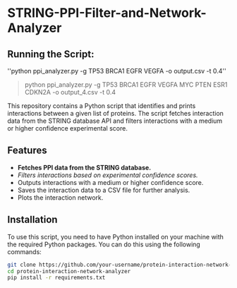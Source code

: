# STRING-PPI-Filter-and-Network-Analyzer


## Running the Script:

''python ppi_analyzer.py -g TP53 BRCA1 EGFR VEGFA -o output.csv -t 0.4''

> python ppi_analyzer.py -g TP53 BRCA1 EGFR VEGFA MYC PTEN ESR1 CDKN2A -o output_4.csv -t 0.4


This repository contains a Python script that identifies and prints interactions between a given list of proteins. The script fetches interaction data from the STRING database API and filters interactions with a medium or higher confidence experimental score.

## Features

- **Fetches PPI data from the STRING database.**
- *Filters interactions based on experimental confidence scores.*
- Outputs interactions with a medium or higher confidence score.
- Saves the interaction data to a CSV file for further analysis.
- Plots the interaction network.

## Installation

To use this script, you need to have Python installed on your machine with the required Python packages. 
You can do this using the following commands:

```sh
git clone https://github.com/your-username/protein-interaction-network-analyzer.git
cd protein-interaction-network-analyzer
pip install -r requirements.txt



